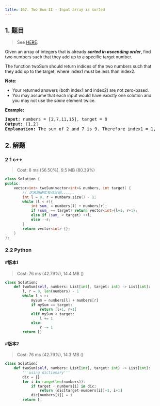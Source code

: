 ```yaml
---
title: 167. Two Sum II - Input array is sorted
---
```


## 1. 题目

> See [HERE](https://leetcode.com/problems/two-sum-ii-input-array-is-sorted/).

<div><p>Given an array of integers that is already <strong><em>sorted in ascending order</em></strong>, find two numbers such that they add up to a specific target number.</p>

<p>The function twoSum should return indices of the two numbers such that they add up to the target, where index1 must be less than index2.</p>

<p><strong>Note:</strong></p>

<ul>
	<li>Your returned answers (both index1 and index2) are not zero-based.</li>
	<li>You may assume that each input would have <em>exactly</em> one solution and you may not use the <em>same</em> element twice.</li>
</ul>

<p><strong>Example:</strong></p>

<pre><strong>Input:</strong> numbers = [2,7,11,15], target = 9
<strong>Output:</strong> [1,2]
<strong>Explanation:</strong> The sum of 2 and 7 is 9. Therefore index1 = 1, index2 = 2.</pre>
</div>

## 2. 解题

### 2.1 c++

> Cost: 8 ms (56.50%), 9.5 MB (80.39%)

```cpp
class Solution {
public:
    vector<int> twoSum(vector<int>& numbers, int target) {
        // 这思路确实有点迂回......
        int l = 0, r = numbers.size() - 1;
        while (l < r){
            int sum_ = numbers[l] + numbers[r];
            if (sum_ == target) return vector<int>{l+1, r+1};
            else if (sum_ < target) ++l;
            else --r;
        }
        return vector<int> {};
    }
};
```

### 2.2 Python

#### #版本1

> Cost: 76 ms (42.79%), 14.4 MB ()

```python
class Solution:
    def twoSum(self, numbers: List[int], target: int) -> List[int]:
        l, r = 0, len(numbers) - 1
        while l < r:
            mySum = numbers[l] + numbers[r]
            if mySum == target:
                return [l+1, r+1]
            elif mySum < target:
                l += 1
            else:
                r -= 1
        return []  
```

#### #版本2

> Cost: 76 ms (42.79%), 14.3 MB ()

```python
class Solution:
    def twoSum(self, numbers: List[int], target: int) -> List[int]:
        '''using dictionary'''
        dic = {}
        for i in range(len(numbers)):
            if target - numbers[i] in dic:
                return [dic[target-numbers[i]]+1, i+1]
            dic[numbers[i]] = i
        return []
```
